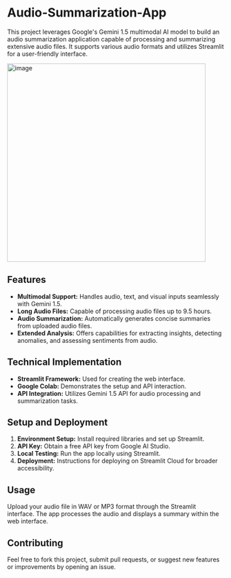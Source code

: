 # Audio-Summarization-App

This project leverages Google's Gemini 1.5 multimodal AI model to build an audio summarization application capable of processing and summarizing extensive audio files. It supports various audio formats and utilizes Streamlit for a user-friendly interface.

<img width="460" alt="image" src="https://github.com/MohamedFazil1043/Audio-Summarization-App/assets/158436064/3b75c399-58d8-49ce-ac7e-dcbaf6067c0d">


## Features

- **Multimodal Support:** Handles audio, text, and visual inputs seamlessly with Gemini 1.5.
- **Long Audio Files:** Capable of processing audio files up to 9.5 hours.
- **Audio Summarization:** Automatically generates concise summaries from uploaded audio files.
- **Extended Analysis:** Offers capabilities for extracting insights, detecting anomalies, and assessing sentiments from audio.

## Technical Implementation

- **Streamlit Framework:** Used for creating the web interface.
- **Google Colab:** Demonstrates the setup and API interaction.
- **API Integration:** Utilizes Gemini 1.5 API for audio processing and summarization tasks.

## Setup and Deployment

1. **Environment Setup:** Install required libraries and set up Streamlit.
2. **API Key:** Obtain a free API key from Google AI Studio.
3. **Local Testing:** Run the app locally using Streamlit.
4. **Deployment:** Instructions for deploying on Streamlit Cloud for broader accessibility.

## Usage

Upload your audio file in WAV or MP3 format through the Streamlit interface. The app processes the audio and displays a summary within the web interface.

## Contributing

Feel free to fork this project, submit pull requests, or suggest new features or improvements by opening an issue.


